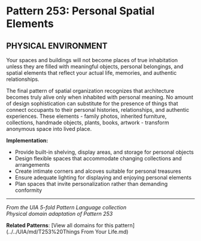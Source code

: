# Pattern 253: Personal Spatial Elements

## PHYSICAL ENVIRONMENT

Your spaces and buildings will not become places of true inhabitation unless they are filled with meaningful objects, personal belongings, and spatial elements that reflect your actual life, memories, and authentic relationships.

The final pattern of spatial organization recognizes that architecture becomes truly alive only when inhabited with personal meaning. No amount of design sophistication can substitute for the presence of things that connect occupants to their personal histories, relationships, and authentic experiences. These elements - family photos, inherited furniture, collections, handmade objects, plants, books, artwork - transform anonymous space into lived place.

**Implementation:**
- Provide built-in shelving, display areas, and storage for personal objects
- Design flexible spaces that accommodate changing collections and arrangements  
- Create intimate corners and alcoves suitable for personal treasures
- Ensure adequate lighting for displaying and enjoying personal elements
- Plan spaces that invite personalization rather than demanding conformity

---

*From the UIA 5-fold Pattern Language collection*  
*Physical domain adaptation of Pattern 253*

**Related Patterns**: [View all domains for this pattern](../../UIA/md/T253%20Things From Your Life.md)